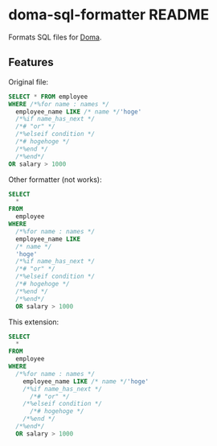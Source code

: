 # doma-sql-formatter README

Formats SQL files for [Doma](https://github.com/domaframework/doma).

## Features

Original file:

```sql
SELECT * FROM employee
WHERE /*%for name : names */
  employee_name LIKE /* name */'hoge'
  /*%if name_has_next */
  /*# "or" */
  /*%elseif condition */
  /*# hogehoge */
  /*%end */
  /*%end*/
OR salary > 1000
```

Other formatter (not works):

```sql
SELECT
  *
FROM
  employee
WHERE
  /*%for name : names */
  employee_name LIKE
  /* name */
  'hoge'
  /*%if name_has_next */
  /*# "or" */
  /*%elseif condition */
  /*# hogehoge */
  /*%end */
  /*%end*/
  OR salary > 1000
```

This extension:

```sql
SELECT
  *
FROM
  employee
WHERE
  /*%for name : names */
    employee_name LIKE /* name */'hoge'
    /*%if name_has_next */
      /*# "or" */
    /*%elseif condition */
      /*# hogehoge */
    /*%end */
  /*%end*/
  OR salary > 1000
```
